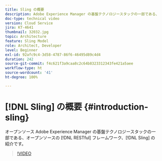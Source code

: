 ```yaml
---
title: Sling の概要
description: Adobe Experience Manager の基盤テクノロジースタックの一部である、オープンソースの RESTful web フレームワーク、Sling の紹介です。
doc-type: technical video
version: Cloud Service
jira: KT-4641
thumbnail: 32032.jpg
topic: Architecture
feature: Sling Model
role: Architect, Developer
level: Beginner
exl-id: 92afc9c4-3d58-4787-86f6-46495d89c4d4
duration: 242
source-git-commit: f4c621f3a9caa8c2c64b8323312343fe421a5aee
workflow-type: ht
source-wordcount: '41'
ht-degree: 100%

---
```


# [!DNL Sling] の概要 {#introduction-sling}

オープンソース Adobe Experience Manager の基盤テクノロジースタックの一部である、オープンソースの [!DNL RESTful] フレームワーク、[!DNL Sling] の紹介です。

>[!VIDEO](https://video.tv.adobe.com/v/32032?quality=12&learn=on)
